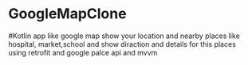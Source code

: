 # GoogleMapClone
#Kotlin
app like google map show your location and nearby places like hospital, market,school and show diraction and details for this places  
using retrofit and google palce api and mvvm
